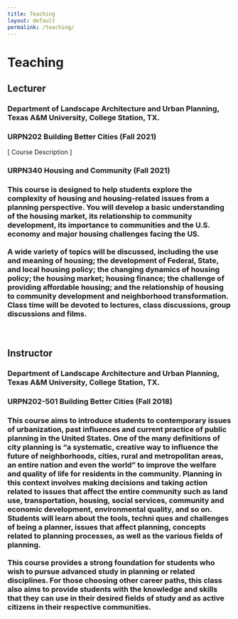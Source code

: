 ```yaml
---
title: Teaching
layout: default
permalink: /teaching/
---
```


# Teaching 

## Lecturer
### Department of Landscape Architecture and Urban Planning, Texas A&M University, College Station, TX. 

<h3> URPN202 Building Better Cities (Fall 2021)</h3> [ <a href="javascript:void(0);" onclick="showdropinfo('URPN202_Fall2021')"></a>Course Description ]

<div id='URPN202_Fall2021' class="abstractcollapsed" style="display:none;">
    This course aims to introduce students to contemporary issues of urbanization, past influences and current practice of public city/urban planning in the United States. One of the many definitions of city planning is “a systematic, creative way to influence the future of neighborhoods, cities, rural and metropolitan areas, an entire nation and even the world” to improve the welfare and quality of life for residents in the community. Planning in this context involves making decisions and taking action related to issues that affect the entire community such as land use, transportation, housing, social services, community and economic development, environmental quality, and so on. Students will learn about the tools, techniques and challenges of being a planner, issues that affect planning, concepts related to planning processes, as well as the various fields of planning. <br><br>
    This course provides a strong foundation for students who wish to pursue advanced study in planning or related disciplines. For those choosing other career paths, this class also aims to provide students with the knowledge and skills that they can use in their desired fields of study and as active citizens in their respective communities. 
</div>

<br/>

<h3> URPN340 Housing and Community (Fall 2021)<h3> 
<p>
This course is designed to help students explore the complexity of housing and housing-related issues from a planning perspective. You will develop a basic understanding of the housing market, its relationship to community development, its importance to communities and the U.S. economy and major housing challenges facing the US.  <br/>
<br/>
A wide variety of topics will be discussed, including the use and meaning of housing; the development of Federal, State, and local housing policy; the changing dynamics of housing policy; the housing market; housing finance; the challenge of providing affordable housing; and the relationship of housing to community development and neighborhood transformation. Class time will be devoted to lectures, class discussions, group discussions and films.  
</p>

<br/>

## Instructor

### Department of Landscape Architecture and Urban Planning, Texas A&M University, College Station, TX. 

<h3> URPN202-501 Building Better Cities (Fall 2018)<h3> 
This course aims to introduce students to contemporary issues of urbanization, past influences and current practice of public planning in the United States. One of the many definitions of city planning is “a systematic, creative way to influence the future of neighborhoods, cities, rural and metropolitan areas, an entire nation and even the world” to improve the welfare and quality of life for residents in the community. Planning in this context involves making decisions and taking action related to issues that affect the entire community such as land use, transportation, housing, social services, community and economic development, environmental quality, and so on. Students will learn about the tools, techni ques and challenges of being a planner, issues that affect planning, concepts related to planning processes, as well as the various fields of planning.<br/>
<br/>
This course provides a strong foundation for students who wish to pursue advanced study in planning or related disciplines. For those choosing other career paths, this class also aims to provide students with the knowledge and skills that they can use in their desired fields of study and as active citizens in their respective communities.

